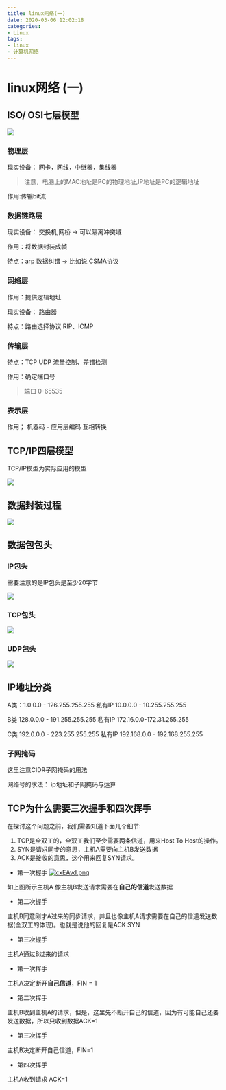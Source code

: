 ```yaml
---
title: linux网络(一)
date: 2020-03-06 12:02:18
categories:
- Linux
tags:
- linux
- 计算机网络
---
```



# linux网络 (一)


## ISO/ OSI七层模型


![](https://s2.ax1x.com/2020/03/06/3qcSXj.png)


### 物理层

现实设备： 网卡，网线，中继器，集线器

> 注意，电脑上的MAC地址是PC的物理地址,IP地址是PC的逻辑地址

作用:传输bit流

### 数据链路层

现实设备： 交换机,网桥 -> 可以隔离冲突域

作用：将数据封装成帧

特点：arp   数据纠错 -> 比如说 CSMA协议    


### 网络层

作用：提供逻辑地址

现实设备： 路由器


特点：路由选择协议 RIP、ICMP


### 传输层

特点：TCP UDP 流量控制、差错检测

作用：确定端口号


> 端口 0-65535

### 表示层

作用； 机器码 - 应用层编码 互相转换


## TCP/IP四层模型

TCP/IP模型为实际应用的模型

![](https://s2.ax1x.com/2020/03/07/3Oodyt.png)



## 数据封装过程


![](https://s2.ax1x.com/2020/03/07/3ObnAK.png)

## 数据包包头

### IP包头

需要注意的是IP包头是至少20字节


![](https://s2.ax1x.com/2020/03/07/3OLalQ.png)

### TCP包头


![](https://s2.ax1x.com/2020/03/07/3Ovj8f.png)




### UDP包头


![](https://s2.ax1x.com/2020/03/07/3OxZxU.png)



## IP地址分类

A类：1.0.0.0 - 126.255.255.255  私有IP 10.0.0.0 - 10.255.255.255

B类 128.0.0.0 - 191.255.255.255 私有IP 172.16.0.0-172.31.255.255

C类 192.0.0.0 - 223.255.255.255 私有IP 192.168.0.0 - 192.168.255.255


### 子网掩码

这里注意CIDR子网掩码的用法


网络号的求法： ip地址和子网掩码与运算

## TCP为什么需要三次握手和四次挥手

在探讨这个问题之前，我们需要知道下面几个细节:
1. TCP是全双工的，全双工我们至少需要两条信道，用来Host To Host的操作。
2. SYN是请求同步的意思，主机A需要向主机B发送数据
3. ACK是接收的意思，这个用来回复SYN请求。
* 第一次握手
[![cxEAvd.png](https://z3.ax1x.com/2021/04/25/cxEAvd.png)](https://imgtu.com/i/cxEAvd)

如上图所示主机A 像主机B发送请求需要在**自己的信道**发送数据

*  第二次握手



主机B同意刚才A过来的同步请求，并且也像主机A请求需要在自己的信道发送数据(全双工的体现)。也就是说他的回复是ACK SYN

* 第三次握手

主机A通过B过来的请求



* 第一次挥手

主机A决定断开**自己信道**，FIN = 1

* 第二次挥手

主机B收到主机A的请求，但是，这里先不断开自己的信道，因为有可能自己还要发送数据，所以只收到数据ACK=1

* 第三次挥手

主机B决定断开自己信道，FIN=1

* 第四次挥手

主机A收到请求 ACK=1
